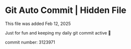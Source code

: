 # Git Auto Commit | Hidden File

This file was added Feb 12, 2025

Just for fun and keeping my daily git commit active 🤪

commit number: 3123971
